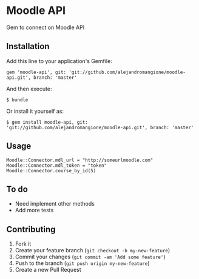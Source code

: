 # Moodle API

Gem to connect on Moodle API

## Installation

Add this line to your application's Gemfile:

```
gem 'moodle-api', git: 'git://github.com/alejandromangione/moodle-api.git', branch: 'master'
```

And then execute:

```
$ bundle
```

Or install it yourself as:

```
$ gem install moodle-api, git: 'git://github.com/alejandromangione/moodle-api.git', branch: 'master'
```

## Usage

```
Moodle::Connector.mdl_url = "http://someurlmoodle.com"
Moodle::Connector.mdl_token = "token"
Moodle::Connector.course_by_id(5)
```


## To do
- Need implement other methods
- Add more tests

## Contributing

1. Fork it
2. Create your feature branch (`git checkout -b my-new-feature`)
3. Commit your changes (`git commit -am 'Add some feature'`)
4. Push to the branch (`git push origin my-new-feature`)
5. Create a new Pull Request